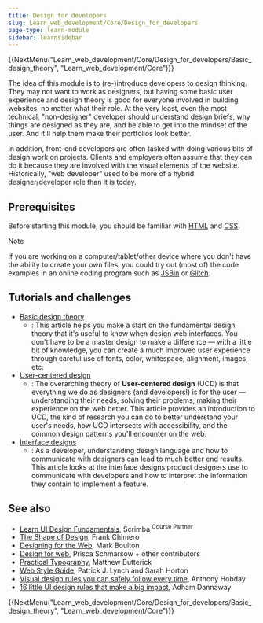 ```yaml
---
title: Design for developers
slug: Learn_web_development/Core/Design_for_developers
page-type: learn-module
sidebar: learnsidebar
---
```


{{NextMenu("Learn_web_development/Core/Design_for_developers/Basic_design_theory", "Learn_web_development/Core")}}

The idea of this module is to (re-)introduce developers to design thinking. They may not want to work as designers, but having some basic user experience and design theory is good for everyone involved in building websites, no matter what their role. At the very least, even the most technical, "non-designer" developer should understand design briefs, why things are designed as they are, and be able to get into the mindset of the user. And it'll help them make their portfolios look better.

In addition, front-end developers are often tasked with doing various bits of design work on projects. Clients and employers often assume that they can do it because they are involved with the visual elements of the website. Historically, "web developer" used to be more of a hybrid designer/developer role than it is today.

## Prerequisites

Before starting this module, you should be familiar with [HTML](/en-US/docs/Learn_web_development/Core/Structuring_content) and [CSS](/en-US/docs/Learn_web_development/Core/Styling_basics).

> [!NOTE]
> If you are working on a computer/tablet/other device where you don't have the ability to create your own files, you could try out (most of) the code examples in an online coding program such as [JSBin](https://jsbin.com/) or [Glitch](https://glitch.com/).

## Tutorials and challenges

- [Basic design theory](/en-US/docs/Learn_web_development/Core/Design_for_developers/Basic_design_theory)
  - : This article helps you make a start on the fundamental design theory that it's useful to know when design web interfaces. You don't have to be a master design to make a difference — with a little bit of knowledge, you can create a much improved user experience through careful use of fonts, color, whitespace, alignment, images, etc.
- [User-centered design](/en-US/docs/Learn_web_development/Core/Design_for_developers/User-centered_design)
  - : The overarching theory of **User-centered design** (UCD) is that everything we do as designers (and developers!) is for the user — understanding their needs, solving their problems, making their experience on the web better. This article provides an introduction to UCD, the kind of research you can do to better understand your user's needs, how UCD intersects with accessibility, and the common design patterns you'll encounter on the web.
- [Interface designs](/en-US/docs/Learn_web_development/Core/Design_for_developers/Interface_designs)
  - : As a developer, understanding design language and how to communicate with designers can lead to much better end results. This article looks at the interface designs product designers use to communicate with developers and how to interpret the information they contain to implement a feature.

## See also

- [Learn UI Design Fundamentals](https://scrimba.com/intro-to-ui-design-fundamentals-c0q?via=mdn), Scrimba <sup>Course Partner</sup>
- [The Shape of Design](https://shapeofdesignbook.com/chapters/00-introduction/), Frank Chimero
- [Designing for the Web](https://designingfortheweb.co.uk/), Mark Boulton
- [Design for web](https://designforweb.org/), Prisca Schmarsow + other contributors
- [Practical Typography](https://practicaltypography.com/), Matthew Butterick
- [Web Style Guide](https://webstyleguide.com/), Patrick J. Lynch and Sarah Horton
- [Visual design rules you can safely follow every time](https://anthonyhobday.com/sideprojects/saferules/), Anthony Hobday
- [16 little UI design rules that make a big impact](https://www.adhamdannaway.com/blog/ui-design/ui-design-tips), Adham Dannaway

{{NextMenu("Learn_web_development/Core/Design_for_developers/Basic_design_theory", "Learn_web_development/Core")}}
